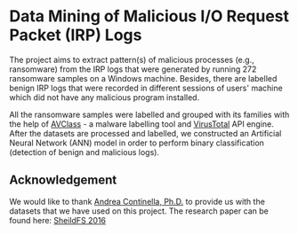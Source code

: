 # Data Mining of Malicious I/O Request Packet (IRP) Logs

The project aims to extract pattern(s) of malicious processes (e.g., ransomware) from the IRP logs that were generated by running 272 ransomware samples on a Windows machine. Besides, there are labelled benign IRP logs that were recorded in different sessions of users' machine which did not have any malicious program installed.

All the ransomware samples were labelled and grouped with its families with the help of [AVClass](https://github.com/malicialab/avclass) - a malware labelling tool and [VirusTotal](https://developers.virustotal.com/reference) API engine. After the datasets are processed and labelled, we constructed an Artificial Neural Network (ANN) model in order to perform binary classification (detection of benign and malicious logs).


## Acknowledgement

We would like to thank [Andrea Continella, Ph.D.](https://conand.me/) to provide us with the datasets that we have used on this project. The research paper can be found here: [SheildFS 2016](https://dl.acm.org/doi/pdf/10.1145/2991079.2991110)